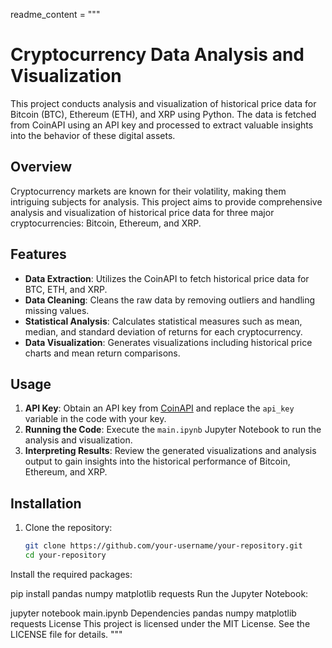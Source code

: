 readme_content = """
# Cryptocurrency Data Analysis and Visualization

This project conducts analysis and visualization of historical price data for Bitcoin (BTC), Ethereum (ETH), and XRP using Python. The data is fetched from CoinAPI using an API key and processed to extract valuable insights into the behavior of these digital assets.

## Overview

Cryptocurrency markets are known for their volatility, making them intriguing subjects for analysis. This project aims to provide comprehensive analysis and visualization of historical price data for three major cryptocurrencies: Bitcoin, Ethereum, and XRP.

## Features

- **Data Extraction**: Utilizes the CoinAPI to fetch historical price data for BTC, ETH, and XRP.
- **Data Cleaning**: Cleans the raw data by removing outliers and handling missing values.
- **Statistical Analysis**: Calculates statistical measures such as mean, median, and standard deviation of returns for each cryptocurrency.
- **Data Visualization**: Generates visualizations including historical price charts and mean return comparisons.

## Usage

1. **API Key**: Obtain an API key from [CoinAPI](https://www.coinapi.io/) and replace the `api_key` variable in the code with your key.
2. **Running the Code**: Execute the `main.ipynb` Jupyter Notebook to run the analysis and visualization.
3. **Interpreting Results**: Review the generated visualizations and analysis output to gain insights into the historical performance of Bitcoin, Ethereum, and XRP.

## Installation

1. Clone the repository:
   ```bash
   git clone https://github.com/your-username/your-repository.git
   cd your-repository
Install the required packages:

pip install pandas numpy matplotlib requests
Run the Jupyter Notebook:


jupyter notebook main.ipynb
Dependencies
pandas
numpy
matplotlib
requests
License
This project is licensed under the MIT License. See the LICENSE file for details.
"""
